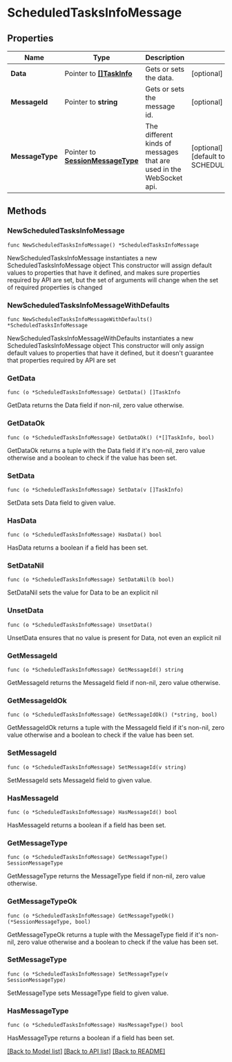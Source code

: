 # ScheduledTasksInfoMessage

## Properties

Name | Type | Description | Notes
------------ | ------------- | ------------- | -------------
**Data** | Pointer to [**[]TaskInfo**](TaskInfo.md) | Gets or sets the data. | [optional] 
**MessageId** | Pointer to **string** | Gets or sets the message id. | [optional] 
**MessageType** | Pointer to [**SessionMessageType**](SessionMessageType.md) | The different kinds of messages that are used in the WebSocket api. | [optional] [readonly] [default to SCHEDULED_TASKS_INFO]

## Methods

### NewScheduledTasksInfoMessage

`func NewScheduledTasksInfoMessage() *ScheduledTasksInfoMessage`

NewScheduledTasksInfoMessage instantiates a new ScheduledTasksInfoMessage object
This constructor will assign default values to properties that have it defined,
and makes sure properties required by API are set, but the set of arguments
will change when the set of required properties is changed

### NewScheduledTasksInfoMessageWithDefaults

`func NewScheduledTasksInfoMessageWithDefaults() *ScheduledTasksInfoMessage`

NewScheduledTasksInfoMessageWithDefaults instantiates a new ScheduledTasksInfoMessage object
This constructor will only assign default values to properties that have it defined,
but it doesn't guarantee that properties required by API are set

### GetData

`func (o *ScheduledTasksInfoMessage) GetData() []TaskInfo`

GetData returns the Data field if non-nil, zero value otherwise.

### GetDataOk

`func (o *ScheduledTasksInfoMessage) GetDataOk() (*[]TaskInfo, bool)`

GetDataOk returns a tuple with the Data field if it's non-nil, zero value otherwise
and a boolean to check if the value has been set.

### SetData

`func (o *ScheduledTasksInfoMessage) SetData(v []TaskInfo)`

SetData sets Data field to given value.

### HasData

`func (o *ScheduledTasksInfoMessage) HasData() bool`

HasData returns a boolean if a field has been set.

### SetDataNil

`func (o *ScheduledTasksInfoMessage) SetDataNil(b bool)`

 SetDataNil sets the value for Data to be an explicit nil

### UnsetData
`func (o *ScheduledTasksInfoMessage) UnsetData()`

UnsetData ensures that no value is present for Data, not even an explicit nil
### GetMessageId

`func (o *ScheduledTasksInfoMessage) GetMessageId() string`

GetMessageId returns the MessageId field if non-nil, zero value otherwise.

### GetMessageIdOk

`func (o *ScheduledTasksInfoMessage) GetMessageIdOk() (*string, bool)`

GetMessageIdOk returns a tuple with the MessageId field if it's non-nil, zero value otherwise
and a boolean to check if the value has been set.

### SetMessageId

`func (o *ScheduledTasksInfoMessage) SetMessageId(v string)`

SetMessageId sets MessageId field to given value.

### HasMessageId

`func (o *ScheduledTasksInfoMessage) HasMessageId() bool`

HasMessageId returns a boolean if a field has been set.

### GetMessageType

`func (o *ScheduledTasksInfoMessage) GetMessageType() SessionMessageType`

GetMessageType returns the MessageType field if non-nil, zero value otherwise.

### GetMessageTypeOk

`func (o *ScheduledTasksInfoMessage) GetMessageTypeOk() (*SessionMessageType, bool)`

GetMessageTypeOk returns a tuple with the MessageType field if it's non-nil, zero value otherwise
and a boolean to check if the value has been set.

### SetMessageType

`func (o *ScheduledTasksInfoMessage) SetMessageType(v SessionMessageType)`

SetMessageType sets MessageType field to given value.

### HasMessageType

`func (o *ScheduledTasksInfoMessage) HasMessageType() bool`

HasMessageType returns a boolean if a field has been set.


[[Back to Model list]](../README.md#documentation-for-models) [[Back to API list]](../README.md#documentation-for-api-endpoints) [[Back to README]](../README.md)



